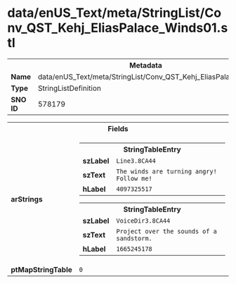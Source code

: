 <h1>data/enUS_Text/meta/StringList/Conv_QST_Kehj_EliasPalace_Winds01.stl</h1><table><tr><th colspan="100%">Metadata</th></tr><tr><td><b>Name</b></td><td>data/enUS_Text/meta/StringList/Conv_QST_Kehj_EliasPalace_Winds01.stl</td></tr><tr><td><b>Type</b></td><td>StringListDefinition</td></tr><tr><td><b>SNO ID</b></td><td>578179</td></tr></table>

<table><tr><th colspan="100%">Fields</th></tr><tr><td><b>arStrings</b></td><td><table><tr><th colspan="100%">StringTableEntry</th></tr><tr><td><b>szLabel</b></td><td><code>Line3.8CA44</code></td></tr><tr><td><b>szText</b></td><td><code>The winds are turning angry! Follow me!</code></td></tr><tr><td><b>hLabel</b></td><td><code>4097325517</code></td></tr></table>


<table><tr><th colspan="100%">StringTableEntry</th></tr><tr><td><b>szLabel</b></td><td><code>VoiceDir3.8CA44</code></td></tr><tr><td><b>szText</b></td><td><code>Project over the sounds of a sandstorm.</code></td></tr><tr><td><b>hLabel</b></td><td><code>1665245178</code></td></tr></table>


</td></tr><tr><td><b>ptMapStringTable</b></td><td><code>0</code></td></tr></table>

